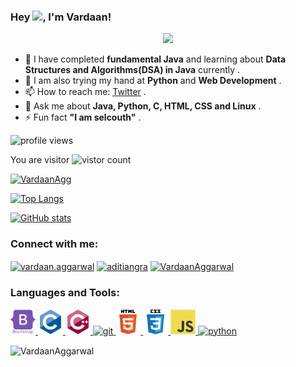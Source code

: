### Hey <img src="https://github.com/TheDudeThatCode/TheDudeThatCode/blob/master/Assets/Hi.gif" width="29px">, I'm **Vardaan!**
<p align="center">
    <img src="https://readme-typing-svg.herokuapp.com?size=30&duration=5001&color=FFA500&vCenter=true&center=true&width=460&lines=How+does+that+work+!?;" </p>

- 🔭 I have completed **fundamental Java** and learning about **Data Structures and Algorithms(DSA) in Java** currently .
- 🌱 I am also trying my hand at **Python** and **Web Development** .
- 📫 How to reach me: [Twitter](https://twitter.com/VardaanAgg) .
- 💬 Ask me about **Java, Python, C, HTML, CSS and Linux** .
- ⚡ Fun fact **"I am selcouth"** .

![profile views](https://komarev.com/ghpvc/?username=VardaanAggarwal&style=flat&color=brightgreen&label=Profile+Views)
<td>You are visitor</td>
    <td><img src="https://profile-counter.glitch.me/VardaanAggarwal/count.svg" alt="vistor count" height="30" width="224" /></td>


<p align="left"> <a href="https://twitter.com/VardaanAgg" target="blank"><img src="https://img.shields.io/twitter/follow/VardaanAgg?logo=twitter&style=for-the-badge" alt="VardaanAgg" /></a></p>

[![Top Langs](https://github-readme-stats.vercel.app/api/top-langs/?username=VardaanAggarwal&theme=cobalt&layout=compact)](https://github.com/anuraghazra/github-readme-stats)

[![GitHub stats](https://github-readme-stats.vercel.app/api?username=VardaanAggarwal&count_private=true&theme=radical&show_icons=true&?hide=)](https://github.com/anuraghazra/github-readme-stats)

<h3 align="left">Connect with me:</h3>
<p align="left">
<!-- <a href="https://codepen.io/aditiangra" target="blank"><img align="center" src="https://raw.githubusercontent.com/rahuldkjain/github-profile-readme-generator/master/src/images/icons/Social/codepen.svg" alt="aditiangra" height="30" width="40" /></a> -->
  <a href="https://instagram.com/vardaan.aggarwal" target="blank"><img align="center" src="https://raw.githubusercontent.com/rahuldkjain/github-profile-readme-generator/master/src/images/icons/Social/instagram.svg" alt="vardaan.aggarwal" height="30" width="40" /></a>
<a href="https://twitter.com/VardaanAgg" target="blank"><img align="center" src="https://raw.githubusercontent.com/rahuldkjain/github-profile-readme-generator/master/src/images/icons/Social/twitter.svg" alt="aditiangra" height="30" width="40" /></a>
<a href="https://www.linkedin.com/in/vardaan-aggarwal-457065227/" target="blank"><img align="center" src="https://raw.githubusercontent.com/rahuldkjain/github-profile-readme-generator/master/src/images/icons/Social/linked-in-alt.svg" alt="VardaanAggarwal" height="30" width="40" /></a>
<!-- <a href="https://www.codechef.com/users/vardaan_agg" target="blank"><img align="center" src="https://cdn.jsdelivr.net/npm/simple-icons@3.1.0/icons/codechef.svg" alt="vardaan_agg" height="30" width="40" /></a> -->
<!-- <a href="https://www.hackerrank.com/angra_aditi2002" target="blank"><img align="center" src="https://raw.githubusercontent.com/rahuldkjain/github-profile-readme-generator/master/src/images/icons/Social/hackerrank.svg" alt="angra_aditi2002" height="30" width="40" /></a> -->
</p>

<h3 align="left">Languages and Tools:</h3>
<p align="left"> <a href="https://getbootstrap.com" target="_blank"> <img src="https://raw.githubusercontent.com/devicons/devicon/master/icons/bootstrap/bootstrap-plain-wordmark.svg" alt="bootstrap" width="40" height="40"/> </a> <a href="https://www.cprogramming.com/" target="_blank"> <img src="https://raw.githubusercontent.com/devicons/devicon/master/icons/c/c-original.svg" alt="c" width="40" height="40"/> </a> <a href="https://www.w3schools.com/cpp/" target="_blank"> <img src="https://raw.githubusercontent.com/devicons/devicon/master/icons/cplusplus/cplusplus-original.svg" alt="cplusplus" width="40" height="40"/> </a>
  <a href="https://git-scm.com/" target="_blank"> <img src="https://www.vectorlogo.zone/logos/git-scm/git-scm-icon.svg" alt="git" width="40" height="40"/> </a> <a href="https://www.w3.org/html/" target="_blank"> <img src="https://raw.githubusercontent.com/devicons/devicon/master/icons/html5/html5-original-wordmark.svg" alt="html5" width="40" height="40"/> </a>
<a href="https://www.w3schools.com/css/" target="_blank"> <img src="https://raw.githubusercontent.com/devicons/devicon/master/icons/css3/css3-original-wordmark.svg" alt="css3" width="40" height="40"/> </a>
  <a href="https://developer.mozilla.org/en-US/docs/Web/JavaScript" target="_blank"> <img src="https://raw.githubusercontent.com/devicons/devicon/master/icons/javascript/javascript-original.svg" alt="javascript" width="40" height="40"/> </a>
  <a href="https://www.python.org" target="_blank"> <img src="https://upload.wikimedia.org/wikipedia/commons/thumb/c/c3/Python-logo-notext.svg/2048px-Python-logo-notext.svg.png" alt="python" width="40" height="40"/> </a>
</p>

<p><img align="center" src="https://github-readme-streak-stats.herokuapp.com/?user=VardaanAggarwal&" alt="VardaanAggarwal" /></p>

<!--


- 🔭 I’m currently working on 
- 🌱 I’m currently learning DSA in C++.
- 👯 I’m looking to collaborate on ...
- 🤔 I’m looking for help with ...
- 💬 Ask me about ...
- 📫 How to reach me: ...
- 😄 Pronouns: ...
- ⚡ Fun fact: ...
-->
